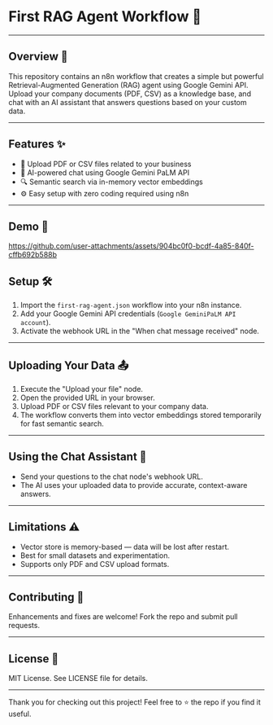 # First RAG Agent Workflow 🚀

---

## Overview 🧠
This repository contains an n8n workflow that creates a simple but powerful Retrieval-Augmented Generation (RAG) agent using Google Gemini API. Upload your company documents (PDF, CSV) as a knowledge base, and chat with an AI assistant that answers questions based on your custom data.

---

## Features ✨
- 📄 Upload PDF or CSV files related to your business  
- 🤖 AI-powered chat using Google Gemini PaLM API  
- 🔍 Semantic search via in-memory vector embeddings  
- ⚙️ Easy setup with zero coding required using n8n  

---

## Demo 🎥




https://github.com/user-attachments/assets/904bc0f0-bcdf-4a85-840f-cffb692b588b



## Setup 🛠️
1. Import the `first-rag-agent.json` workflow into your n8n instance.  
2. Add your Google Gemini API credentials (`Google GeminiPaLM API account`).  
3. Activate the webhook URL in the "When chat message received" node.

---

## Uploading Your Data 📤
1. Execute the "Upload your file" node.  
2. Open the provided URL in your browser.  
3. Upload PDF or CSV files relevant to your company data.  
4. The workflow converts them into vector embeddings stored temporarily for fast semantic search.

---

## Using the Chat Assistant 💬
- Send your questions to the chat node's webhook URL.  
- The AI uses your uploaded data to provide accurate, context-aware answers.

---

## Limitations ⚠️
- Vector store is memory-based — data will be lost after restart.  
- Best for small datasets and experimentation.  
- Supports only PDF and CSV upload formats.

---

## Contributing 🤝
Enhancements and fixes are welcome! Fork the repo and submit pull requests.

---

## License 📄
MIT License. See LICENSE file for details.

---

Thank you for checking out this project! Feel free to ⭐ the repo if you find it useful.
